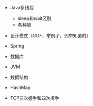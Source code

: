 *  Java多线程
    *  sleep和wait区别
    *  各种锁
*  设计模式（GOF，举例子，列举知道的）
*  Spring
*  数据库
*  JVM
*  数据结构
*  HashMap

* TCP三次握手和四次挥手
